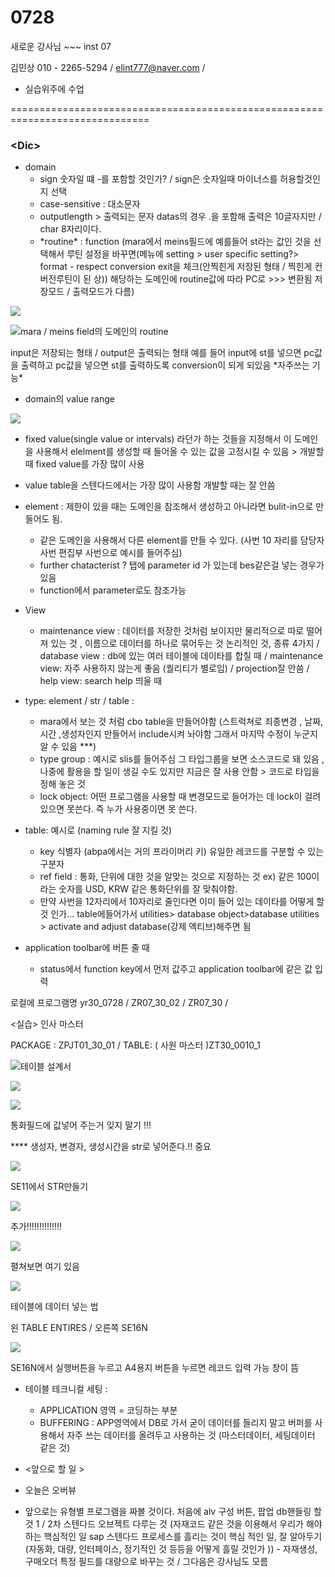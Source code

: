 # 0728

새로운 강사님 ~~~  inst 07

김민상 010 - 2265-5294 / elint777@naver.com / 

* 실습위주에 수업



==============================================================================

### &lt;Dic&gt;

* domain
  * sign 숫자일 떄 -를 포함할 것인가? / sign은 숫자일때 마이너스를 허용할것인지 선택
  * case-sensitive : 대소문자 
  * outputlength &gt; 출력되는 문자 datas의 경우 .을 포함해 출력은 10글자지만 / char 8자리이다.
  * \*routine\* : function \(mara에서 meins필드에 예를들어 st라는 값인 것을 선택해서 루틴 설정을 바꾸면\(메뉴에 setting &gt; user specific setting?&gt; format - respect conversion exit을 체크\(안찍힌게 저장된 형태 / 찍힌게 컨버전루틴이 된 상\)\) 해당하는 도메인에 routine값에 따라 PC로 &gt;&gt;&gt; 변환됨 저장모드 / 출력모드가 다름\) 

![](../../../.gitbook/assets/image%20%28148%29.png)

![mara / meins field&#xC758; &#xB3C4;&#xBA54;&#xC778;&#xC758; routine](../../../.gitbook/assets/image%20%28154%29.png)

input은 저장되는 형태 / output은 출력되는 형태 예를 들어 input에 st를 넣으면 pc값을 출력하고 pc값을 넣으면 st를 출력하도록 conversion이 되게 되있음 \*자주쓰는 기능\*

* domain의 value range

![](../../../.gitbook/assets/image%20%28157%29.png)

* fixed value\(single value or intervals\) 라던가 하는 것들을 지정해서 이 도메인을 사용해서 elelment를 생성할 때 들어올 수 있는 값을 고정시킬 수 있음  &gt; 개발할 때 fixed value를 가장 많이 사용
* value table을 스텐다드에서는 가장 많이 사용함 개발할 때는 잘 안씀



* element : 제한이 있을 때는 도메인을 참조해서 생성하고 아니라면 bulit-in으로 만들어도 됨.
  * 같은 도메인을 사용해서 다른 element를 만들 수 있다.  \(사번 10 자리를 담당자 사번 편집부 사번으로 예시를 들어주심\)
  * further chatacterist ? 탭에 parameter id 가 있는데 bes같은걸 넣는 경우가 있음
  * function에서 parameter로도 참조가능   
* View
  * maintenance view : 데이터를 저장한 것처럼 보이지만 물리적으로 따로 떨어져 있는 것 , 이름으로 데이터를 하나로 묶어두는 것 논리적인 것, 종류 4가지 / database view : db에 있는 여러 테이블에 데이타를 합칠 때 / maintenance view: 자주 사용하지 않는게 좋음 \(퀄리티가 별로임\) / projection잘 안씀 / help view:  search help 띄울 때 
* type: element / str / table  :
  * mara에서 보는 것 처럼 cbo table을 만들어야함  \(스트럭쳐로 죄종변경 , 날짜, 시간 ,생성자인지 만들어서 include시켜 놔야함 그래서 마지막 수정이 누군지 알 수 있음 \*\*\*\)
  * type group : 예시로 slis를 들어주심 그 타입그룹을 보면 소스코드로 돼 있음 , 나중에 활용을 할 일이 생길 수도 있지만 지금은 잘 사용 안함  &gt; 코드로 타입을 정해 놓은 것
  * lock object: 어떤 프로그램을 사용할 때 변경모드로 들어가는 데 lock이 걸려 있으면 못쓴다. 즉 누가 사용중이면 못 쓴다.  
* table: 예시로  \(naming rule 잘 지킬 것\) 
  * key 식별자 \(abpa에서는 거의 프라이머리 키\) 유일한 레코드를 구분할 수 있는 구분자 
  * ref field : 통화, 단위에 대한 것을 알맞는 것으로 지정하는 것 ex\) 같은 100이라는 숫자를 USD, KRW 같은 통화단위를 잘 맞춰야함. 
  * 만약 사번을 12자리에서 10자리로 줄인다면 이미 들어 있는 데이타를 어떻게 할 것 인가... table에들어가서 utilities&gt; database object&gt;database utilities &gt; activate and adjust database\(강제 엑티브\)해주면 됨
* application toolbar에 버튼 줄 때
  * status에서 function key에서 먼저 값주고 application toolbar에 같은 값 입력



로컬에 프로그램명 yr30\_0728 / ZR07\_30\_02 / ZR07\_30 / 

&lt;실습&gt; 인사 마스터

PACKAGE : ZPJT01\_30\_01   /    TABLE: \( 사원 마스터 \)ZT30\_0010\_1



![&#xD14C;&#xC774;&#xBE14; &#xC124;&#xACC4;&#xC11C;](../../../.gitbook/assets/image%20%28150%29.png)

![](../../../.gitbook/assets/image%20%28146%29.png)

![](../../../.gitbook/assets/image%20%28152%29.png)

통화필드에 값넣어 주는거 잊지 말기 !!!

\*\*\*\* 생성자, 변경자, 생성시간을 str로 넣어준다.!! 중요

![](../../../.gitbook/assets/image%20%28153%29.png)

SE11에서 STR만들기 

![](../../../.gitbook/assets/image%20%28151%29.png)

추가!!!!!!!!!!!!!!

![](../../../.gitbook/assets/image%20%28149%29.png)

펼쳐보면 여기 있음

![](../../../.gitbook/assets/image%20%28145%29.png)

테이블에 데이터 넣는 법

왼 TABLE ENTIRES  / 오른쪽 SE16N

![](../../../.gitbook/assets/image%20%28155%29.png)

SE16N에서 실행버튼을 누르고 A4용지 버튼을 누르면 레코드 입력 가능 창이 뜸

* 테이블 테크니컬 세팅 :
  * APPLICATION 영역 = 코딩하는 부분
  * BUFFERING : APP영역에서 DB로 가서 굳이 데이터를 들리지 말고 버퍼를 사용해서 자주 쓰는 데이터를 올려두고 사용하는 것 \(마스터데이터, 세팅데이터 같은 것\) 



* &lt;앞으로 할 일 &gt;
* 오늘은 오버뷰
* 앞으로는 유형별 프로그램을 짜볼 것이다. 처음에 alv 구성 버튼, 팝업 db핸들링 할 것 1 / 2차 스텐다드 오브젝트 다루는 것  \(자재코드 같은 것을 이용해서 우리가 해야하는 핵심적인 일  sap 스텐다드 프로세스를 흘리는 것이 핵심 적인 일,  잘 알아두기 \(자동화, 대량, 인터페이스, 정기적인 것  등등을 어떻게 흘릴 것인가 \)\) - 자재생성, 구매오더 특정 필드를 대량으로 바꾸는 것 / 그다음은 강사님도 모름  









